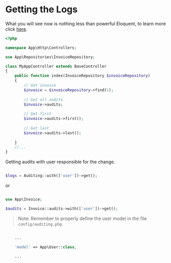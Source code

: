 # Getting the Logs

What you will see now is nothing less than powerful Eloquent, to learn more click [here](https://laravel.com/docs/5.2/eloquent).

```php
<?php

namespace App\Http\Controllers;

use App\Repositories\InvoiceRepository;

class MyAppController extends BaseController 
{
    public function index(InvoiceRepository $invoiceRepository)
    {
        // Get invoice
        $invoice = $invoiceRepository->find(1); 
        
        // Get all audits
        $invoice->audits; 
        
        // Get first 
        $invoice->audits->first(); 
        
        // Get last 
        $invoice->audits->last();  
        
    }
    //...
}
```

Getting audits with user responsible for the change.

```php

$logs = Auditing::with(['user'])->get();

```

or

```php

use App\Invoice;

$audits = Invoice::audits->with(['user'])->get();

```

> Note: Remember to properly define the user model in the file ``` config/auditing.php ```.

```php

    ...

    'model' => App\User::class,
    
    ... 
```
